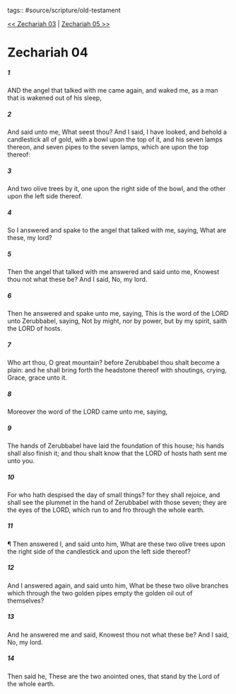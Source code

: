 tags:: #source/scripture/old-testament

[<< Zechariah 03](/old-testament/38_Zechariah/Zechariah_03.md) | [Zechariah 05 >>](/old-testament/38_Zechariah/Zechariah_05.md)

# Zechariah 04

##### 1

AND the angel that talked with me came again, and waked me, as a man that is wakened out of his sleep,

##### 2

And said unto me, What seest thou? And I said, I have looked, and behold a candlestick all of gold, with a bowl upon the top of it, and his seven lamps thereon, and seven pipes to the seven lamps, which are upon the top thereof:

##### 3

And two olive trees by it, one upon the right side of the bowl, and the other upon the left side thereof.

##### 4

So I answered and spake to the angel that talked with me, saying, What are these, my lord?

##### 5

Then the angel that talked with me answered and said unto me, Knowest thou not what these be? And I said, No, my lord.

##### 6

Then he answered and spake unto me, saying, This is the word of the LORD unto Zerubbabel, saying, Not by might, nor by power, but by my spirit, saith the LORD of hosts.

##### 7

Who art thou, O great mountain? before Zerubbabel thou shalt become a plain: and he shall bring forth the headstone thereof with shoutings, crying, Grace, grace unto it.

##### 8

Moreover the word of the LORD came unto me, saying,

##### 9

The hands of Zerubbabel have laid the foundation of this house; his hands shall also finish it; and thou shalt know that the LORD of hosts hath sent me unto you.

##### 10

For who hath despised the day of small things? for they shall rejoice, and shall see the plummet in the hand of Zerubbabel with those seven; they are the eyes of the LORD, which run to and fro through the whole earth.

##### 11

¶ Then answered I, and said unto him, What are these two olive trees upon the right side of the candlestick and upon the left side thereof?

##### 12

And I answered again, and said unto him, What be these two olive branches which through the two golden pipes empty the golden oil out of themselves?

##### 13

And he answered me and said, Knowest thou not what these be? And I said, No, my lord.

##### 14

Then said he, These are the two anointed ones, that stand by the Lord of the whole earth.
